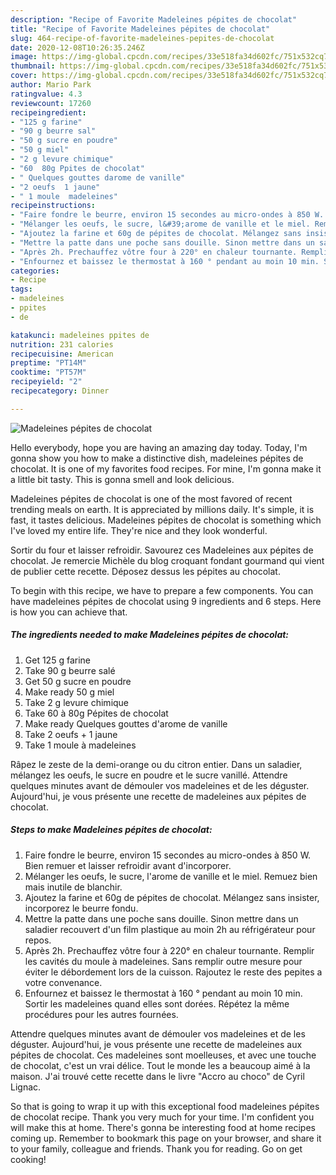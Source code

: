 ```yaml
---
description: "Recipe of Favorite Madeleines pépites de chocolat"
title: "Recipe of Favorite Madeleines pépites de chocolat"
slug: 464-recipe-of-favorite-madeleines-pepites-de-chocolat
date: 2020-12-08T10:26:35.246Z
image: https://img-global.cpcdn.com/recipes/33e518fa34d602fc/751x532cq70/madeleines-pepites-de-chocolat-photo-principale-de-la-recette.jpg
thumbnail: https://img-global.cpcdn.com/recipes/33e518fa34d602fc/751x532cq70/madeleines-pepites-de-chocolat-photo-principale-de-la-recette.jpg
cover: https://img-global.cpcdn.com/recipes/33e518fa34d602fc/751x532cq70/madeleines-pepites-de-chocolat-photo-principale-de-la-recette.jpg
author: Mario Park
ratingvalue: 4.3
reviewcount: 17260
recipeingredient:
- "125 g farine"
- "90 g beurre sal"
- "50 g sucre en poudre"
- "50 g miel"
- "2 g levure chimique"
- "60  80g Ppites de chocolat"
- " Quelques gouttes darome de vanille"
- "2 oeufs  1 jaune"
- " 1 moule  madeleines"
recipeinstructions:
- "Faire fondre le beurre, environ 15 secondes au micro-ondes à 850 W. Bien remuer et laisser refroidir avant d&#39;incorporer."
- "Mélanger les oeufs, le sucre, l&#39;arome de vanille et le miel. Remuez bien mais inutile de blanchir."
- "Ajoutez la farine et 60g de pépites de chocolat. Mélangez sans insister, incorporez le beurre fondu."
- "Mettre la patte dans une poche sans douille. Sinon mettre dans un saladier recouvert d&#39;un film plastique au moin 2h au réfrigérateur pour repos."
- "Après 2h. Prechauffez vôtre four à 220° en chaleur tournante. Remplir les cavités du moule à madeleines. Sans remplir outre mesure pour éviter le débordement lors de la cuisson. Rajoutez le reste des pepites a votre convenance."
- "Enfournez et baissez le thermostat à 160 ° pendant au moin 10 min. Sortir les madeleines quand elles sont dorées. Répétez la même procédures pour les autres fournées."
categories:
- Recipe
tags:
- madeleines
- ppites
- de

katakunci: madeleines ppites de 
nutrition: 231 calories
recipecuisine: American
preptime: "PT14M"
cooktime: "PT57M"
recipeyield: "2"
recipecategory: Dinner

---
```



![Madeleines pépites de chocolat](https://img-global.cpcdn.com/recipes/33e518fa34d602fc/751x532cq70/madeleines-pepites-de-chocolat-photo-principale-de-la-recette.jpg)

Hello everybody, hope you are having an amazing day today. Today, I'm gonna show you how to make a distinctive dish, madeleines pépites de chocolat. It is one of my favorites food recipes. For mine, I'm gonna make it a little bit tasty. This is gonna smell and look delicious.

Madeleines pépites de chocolat is one of the most favored of recent trending meals on earth. It is appreciated by millions daily. It's simple, it is fast, it tastes delicious. Madeleines pépites de chocolat is something which I've loved my entire life. They're nice and they look wonderful.

Sortir du four et laisser refroidir. Savourez ces Madeleines aux pépites de chocolat. Je remercie Michèle du blog croquant fondant gourmand qui vient de publier cette recette. Déposez dessus les pépites au chocolat.


To begin with this recipe, we have to prepare a few components. You can have madeleines pépites de chocolat using 9 ingredients and 6 steps. Here is how you can achieve that.

<!--inarticleads1-->

##### The ingredients needed to make Madeleines pépites de chocolat:

1. Get 125 g farine
1. Take 90 g beurre salé
1. Get 50 g sucre en poudre
1. Make ready 50 g miel
1. Take 2 g levure chimique
1. Take 60 à 80g Pépites de chocolat
1. Make ready  Quelques gouttes d&#39;arome de vanille
1. Take 2 oeufs + 1 jaune
1. Take  1 moule à madeleines


Râpez le zeste de la demi-orange ou du citron entier. Dans un saladier, mélangez les oeufs, le sucre en poudre et le sucre vanillé. Attendre quelques minutes avant de démouler vos madeleines et de les déguster. Aujourd&#39;hui, je vous présente une recette de madeleines aux pépites de chocolat. 

<!--inarticleads2-->

##### Steps to make Madeleines pépites de chocolat:

1. Faire fondre le beurre, environ 15 secondes au micro-ondes à 850 W. Bien remuer et laisser refroidir avant d&#39;incorporer.
1. Mélanger les oeufs, le sucre, l&#39;arome de vanille et le miel. Remuez bien mais inutile de blanchir.
1. Ajoutez la farine et 60g de pépites de chocolat. Mélangez sans insister, incorporez le beurre fondu.
1. Mettre la patte dans une poche sans douille. Sinon mettre dans un saladier recouvert d&#39;un film plastique au moin 2h au réfrigérateur pour repos.
1. Après 2h. Prechauffez vôtre four à 220° en chaleur tournante. Remplir les cavités du moule à madeleines. Sans remplir outre mesure pour éviter le débordement lors de la cuisson. Rajoutez le reste des pepites a votre convenance.
1. Enfournez et baissez le thermostat à 160 ° pendant au moin 10 min. Sortir les madeleines quand elles sont dorées. Répétez la même procédures pour les autres fournées.


Attendre quelques minutes avant de démouler vos madeleines et de les déguster. Aujourd&#39;hui, je vous présente une recette de madeleines aux pépites de chocolat. Ces madeleines sont moelleuses, et avec une touche de chocolat, c&#39;est un vrai délice. Tout le monde les a beaucoup aimé à la maison. J&#39;ai trouvé cette recette dans le livre &#34;Accro au choco&#34; de Cyril Lignac. 

So that is going to wrap it up with this exceptional food madeleines pépites de chocolat recipe. Thank you very much for your time. I'm confident you will make this at home. There's gonna be interesting food at home recipes coming up. Remember to bookmark this page on your browser, and share it to your family, colleague and friends. Thank you for reading. Go on get cooking!
